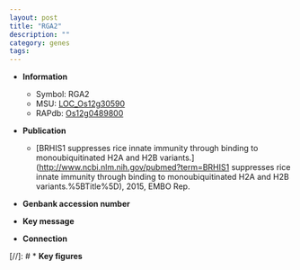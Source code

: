 ```yaml
---
layout: post
title: "RGA2"
description: ""
category: genes
tags: 
---
```


* **Information**  
    + Symbol: RGA2  
    + MSU: [LOC_Os12g30590](http://rice.uga.edu/cgi-bin/ORF_infopage.cgi?orf=LOC_Os12g30590)  
    + RAPdb: [Os12g0489800](https://rapdb.dna.affrc.go.jp/locus/?name=Os12g0489800)  

* **Publication**  
    + [BRHIS1 suppresses rice innate immunity through binding to monoubiquitinated H2A and H2B variants.](http://www.ncbi.nlm.nih.gov/pubmed?term=BRHIS1 suppresses rice innate immunity through binding to monoubiquitinated H2A and H2B variants.%5BTitle%5D), 2015, EMBO Rep.

* **Genbank accession number**  

* **Key message**  

* **Connection**  

[//]: # * **Key figures**  


